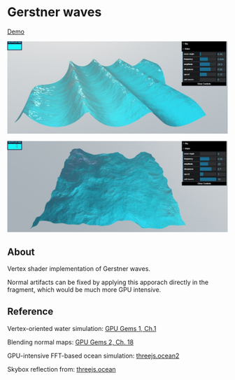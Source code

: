 
# Gerstner waves

[Demo](https://madblade.github.io/waves-gerstner/)

![](https://raw.githubusercontent.com/madblade/waves-gerstner/master/img/capture2.jpg)

![](https://raw.githubusercontent.com/madblade/waves-gerstner/master/img/capture.jpg)

## About

Vertex shader implementation of Gerstner waves.

Normal artifacts can be fixed by applying this apporach directly in the fragment,
which would be much more GPU intensive.

## Reference

Vertex-oriented water simulation:
[GPU Gems 1, Ch.1](https://developer.nvidia.com/gpugems/gpugems/part-i-natural-effects/chapter-1-effective-water-simulation-physical-models)

Blending normal maps: [GPU Gems 2, Ch. 18](https://developer.nvidia.com/gpugems/gpugems2/part-ii-shading-lighting-and-shadows/chapter-18-using-vertex-texture-displacement)

GPU-intensive FFT-based ocean simulation: [threejs.ocean2](https://threejs.org/examples/webgl_shaders_ocean2.html)

Skybox reflection from: [threejs.ocean](https://threejs.org/examples/webgl_shaders_ocean.html)
